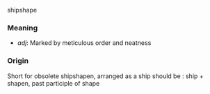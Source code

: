shipshape
### Meaning
+ _adj_: Marked by meticulous order and neatness

### Origin

Short for obsolete shipshapen, arranged as a ship should be : ship + shapen, past participle of shape
